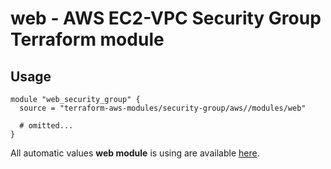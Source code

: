 # web - AWS EC2-VPC Security Group Terraform module

## Usage

```hcl
module "web_security_group" {
  source = "terraform-aws-modules/security-group/aws//modules/web"

  # omitted...
}
```

All automatic values **web module** is using are available [here](https://github.com/terraform-aws-modules/terraform-aws-security-group/blob/master/modules/web/auto_values.tf).

<!-- BEGINNING OF PRE-COMMIT-TERRAFORM DOCS HOOK -->
<!-- END OF PRE-COMMIT-TERRAFORM DOCS HOOK -->
